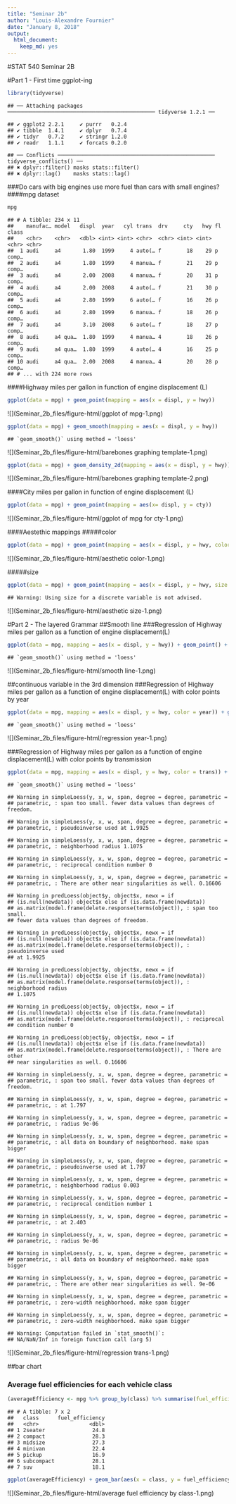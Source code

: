 ```yaml
---
title: "Seminar 2b"
author: "Louis-Alexandre Fournier"
date: "January 8, 2018"
output: 
  html_document: 
    keep_md: yes
---
```




#STAT 540 Seminar 2B

#Part 1 - First time ggplot-ing


```r
library(tidyverse)
```

```
## ── Attaching packages ─────────────────────────────────────────────── tidyverse 1.2.1 ──
```

```
## ✔ ggplot2 2.2.1     ✔ purrr   0.2.4
## ✔ tibble  1.4.1     ✔ dplyr   0.7.4
## ✔ tidyr   0.7.2     ✔ stringr 1.2.0
## ✔ readr   1.1.1     ✔ forcats 0.2.0
```

```
## ── Conflicts ────────────────────────────────────────────────── tidyverse_conflicts() ──
## ✖ dplyr::filter() masks stats::filter()
## ✖ dplyr::lag()    masks stats::lag()
```

###Do cars with big engines use more fuel than cars with small engines? 
####mpg dataset

```r
mpg
```

```
## # A tibble: 234 x 11
##    manufac… model   displ  year   cyl trans  drv     cty   hwy fl    class
##    <chr>    <chr>   <dbl> <int> <int> <chr>  <chr> <int> <int> <chr> <chr>
##  1 audi     a4       1.80  1999     4 auto(… f        18    29 p     comp…
##  2 audi     a4       1.80  1999     4 manua… f        21    29 p     comp…
##  3 audi     a4       2.00  2008     4 manua… f        20    31 p     comp…
##  4 audi     a4       2.00  2008     4 auto(… f        21    30 p     comp…
##  5 audi     a4       2.80  1999     6 auto(… f        16    26 p     comp…
##  6 audi     a4       2.80  1999     6 manua… f        18    26 p     comp…
##  7 audi     a4       3.10  2008     6 auto(… f        18    27 p     comp…
##  8 audi     a4 qua…  1.80  1999     4 manua… 4        18    26 p     comp…
##  9 audi     a4 qua…  1.80  1999     4 auto(… 4        16    25 p     comp…
## 10 audi     a4 qua…  2.00  2008     4 manua… 4        20    28 p     comp…
## # ... with 224 more rows
```
####Highway miles per gallon in function of engine displacement (L)

```r
ggplot(data = mpg) + geom_point(mapping = aes(x = displ, y = hwy))
```

![](Seminar_2b_files/figure-html/ggplot of mpg-1.png)<!-- -->


```r
ggplot(data = mpg) + geom_smooth(mapping = aes(x = displ, y = hwy))
```

```
## `geom_smooth()` using method = 'loess'
```

![](Seminar_2b_files/figure-html/barebones graphing template-1.png)<!-- -->

```r
ggplot(data = mpg) + geom_density_2d(mapping = aes(x = displ, y = hwy))
```

![](Seminar_2b_files/figure-html/barebones graphing template-2.png)<!-- -->

####City miles per gallon in function of engine displacement (L)

```r
ggplot(data = mpg) + geom_point(mapping = aes(x= displ, y = cty))
```

![](Seminar_2b_files/figure-html/ggplot of mpg for cty-1.png)<!-- -->

####Aestethic mappings
#####color

```r
ggplot(data = mpg) + geom_point(mapping = aes(x = displ, y = hwy, color = class))
```

![](Seminar_2b_files/figure-html/aesthetic color-1.png)<!-- -->

#####size

```r
ggplot(data = mpg) + geom_point(mapping = aes(x = displ, y = hwy, size = class))
```

```
## Warning: Using size for a discrete variable is not advised.
```

![](Seminar_2b_files/figure-html/aesthetic size-1.png)<!-- -->

#Part 2 - The layered Grammar
##Smooth line
###Regression of Highway miles per gallon as a function of engine displacement(L)


```r
ggplot(data = mpg, mapping = aes(x = displ, y = hwy)) + geom_point() + geom_smooth()
```

```
## `geom_smooth()` using method = 'loess'
```

![](Seminar_2b_files/figure-html/smooth line-1.png)<!-- -->

##continuous variable in the 3rd dimension
###Regression of Highway miles per gallon as a function of engine displacement(L) with color points by year

```r
ggplot(data = mpg, mapping = aes(x = displ, y = hwy, color = year)) + geom_point() + geom_smooth()
```

```
## `geom_smooth()` using method = 'loess'
```

![](Seminar_2b_files/figure-html/regression year-1.png)<!-- -->

###Regression of Highway miles per gallon as a function of engine displacement(L) with color points by transmission

```r
ggplot(data = mpg, mapping = aes(x = displ, y = hwy, color = trans)) + geom_point() + geom_smooth()
```

```
## `geom_smooth()` using method = 'loess'
```

```
## Warning in simpleLoess(y, x, w, span, degree = degree, parametric =
## parametric, : span too small. fewer data values than degrees of freedom.
```

```
## Warning in simpleLoess(y, x, w, span, degree = degree, parametric =
## parametric, : pseudoinverse used at 1.9925
```

```
## Warning in simpleLoess(y, x, w, span, degree = degree, parametric =
## parametric, : neighborhood radius 1.1075
```

```
## Warning in simpleLoess(y, x, w, span, degree = degree, parametric =
## parametric, : reciprocal condition number 0
```

```
## Warning in simpleLoess(y, x, w, span, degree = degree, parametric =
## parametric, : There are other near singularities as well. 0.16606
```

```
## Warning in predLoess(object$y, object$x, newx = if
## (is.null(newdata)) object$x else if (is.data.frame(newdata))
## as.matrix(model.frame(delete.response(terms(object)), : span too small.
## fewer data values than degrees of freedom.
```

```
## Warning in predLoess(object$y, object$x, newx = if
## (is.null(newdata)) object$x else if (is.data.frame(newdata))
## as.matrix(model.frame(delete.response(terms(object)), : pseudoinverse used
## at 1.9925
```

```
## Warning in predLoess(object$y, object$x, newx = if
## (is.null(newdata)) object$x else if (is.data.frame(newdata))
## as.matrix(model.frame(delete.response(terms(object)), : neighborhood radius
## 1.1075
```

```
## Warning in predLoess(object$y, object$x, newx = if
## (is.null(newdata)) object$x else if (is.data.frame(newdata))
## as.matrix(model.frame(delete.response(terms(object)), : reciprocal
## condition number 0
```

```
## Warning in predLoess(object$y, object$x, newx = if
## (is.null(newdata)) object$x else if (is.data.frame(newdata))
## as.matrix(model.frame(delete.response(terms(object)), : There are other
## near singularities as well. 0.16606
```

```
## Warning in simpleLoess(y, x, w, span, degree = degree, parametric =
## parametric, : span too small. fewer data values than degrees of freedom.
```

```
## Warning in simpleLoess(y, x, w, span, degree = degree, parametric =
## parametric, : at 1.797
```

```
## Warning in simpleLoess(y, x, w, span, degree = degree, parametric =
## parametric, : radius 9e-06
```

```
## Warning in simpleLoess(y, x, w, span, degree = degree, parametric =
## parametric, : all data on boundary of neighborhood. make span bigger
```

```
## Warning in simpleLoess(y, x, w, span, degree = degree, parametric =
## parametric, : pseudoinverse used at 1.797
```

```
## Warning in simpleLoess(y, x, w, span, degree = degree, parametric =
## parametric, : neighborhood radius 0.003
```

```
## Warning in simpleLoess(y, x, w, span, degree = degree, parametric =
## parametric, : reciprocal condition number 1
```

```
## Warning in simpleLoess(y, x, w, span, degree = degree, parametric =
## parametric, : at 2.403
```

```
## Warning in simpleLoess(y, x, w, span, degree = degree, parametric =
## parametric, : radius 9e-06
```

```
## Warning in simpleLoess(y, x, w, span, degree = degree, parametric =
## parametric, : all data on boundary of neighborhood. make span bigger
```

```
## Warning in simpleLoess(y, x, w, span, degree = degree, parametric =
## parametric, : There are other near singularities as well. 9e-06
```

```
## Warning in simpleLoess(y, x, w, span, degree = degree, parametric =
## parametric, : zero-width neighborhood. make span bigger

## Warning in simpleLoess(y, x, w, span, degree = degree, parametric =
## parametric, : zero-width neighborhood. make span bigger
```

```
## Warning: Computation failed in `stat_smooth()`:
## NA/NaN/Inf in foreign function call (arg 5)
```

![](Seminar_2b_files/figure-html/regression trans-1.png)<!-- -->

##bar chart
### Average fuel efficiencies for each vehicle class

```r
(averageEfficiency <- mpg %>% group_by(class) %>% summarise(fuel_efficiency = mean(hwy)))
```

```
## # A tibble: 7 x 2
##   class      fuel_efficiency
##   <chr>                <dbl>
## 1 2seater               24.8
## 2 compact               28.3
## 3 midsize               27.3
## 4 minivan               22.4
## 5 pickup                16.9
## 6 subcompact            28.1
## 7 suv                   18.1
```

```r
ggplot(averageEfficiency) + geom_bar(aes(x = class, y = fuel_efficiency, fill = class), stat = "identity") + ylab("Fuel Efficiency (miles per gallon)") + xlab("Vehicle Type")
```

![](Seminar_2b_files/figure-html/average fuel efficiency by class-1.png)<!-- -->
